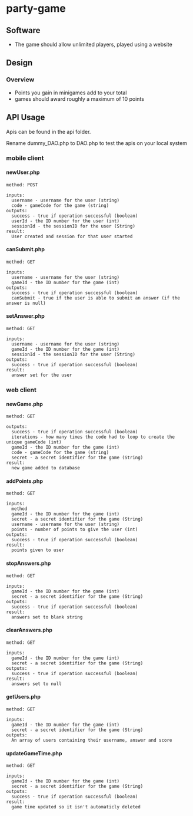 # party-game
## Software
* The game should allow unlimited players, played using a website

## Design

### Overview
* Points you gain in minigames add to your total 
* games should award roughly a maximum of 10 points

## API Usage

Apis can be found in the api folder. 

Rename dummy_DAO.php to DAO.php to test the apis on your local system

### mobile client
#### newUser.php
```
method: POST

inputs: 
  username - username for the user (string)
  code - gameCode for the game (string)
outputs: 
  success - true if operation successful (boolean)
  userId - the ID number for the user (int)
  sessionId - the sessionID for the user (String)
result: 
  User created and session for that user started

```
#### canSubmit.php
```
method: GET

inputs: 
  username - username for the user (string)
  gameId - the ID number for the game (int)
outputs: 
  success - true if operation successful (boolean)
  canSubmit - true if the user is able to submit an answer (if the answer is null)
```
#### setAnswer.php
```
method: GET

inputs: 
  username - username for the user (string)
  gameId - the ID number for the game (int)
  sessionId - the sessionID for the user (String)
outputs: 
  success - true if operation successful (boolean)
result: 
  answer set for the user
```
### web client
#### newGame.php
```
method: GET

outputs: 
  success - true if operation successful (boolean)
  iterations - how many times the code had to loop to create the unique gameCode (int)
  gameId - the ID number for the game (int)
  code - gameCode for the game (string)
  secret - a secret identifier for the game (String)
result:
  new game added to database
```
#### addPoints.php
```
method: GET

inputs: 
  method
  gameId - the ID number for the game (int)
  secret - a secret identifier for the game (String)
  username - username for the user (string)
  points - number of points to give the user (int)
outputs: 
  success - true if operation successful (boolean)
result: 
  points given to user
```
#### stopAnswers.php
```
method: GET

inputs: 
  gameId - the ID number for the game (int)
  secret - a secret identifier for the game (String)
outputs: 
  success - true if operation successful (boolean)
result:
  answers set to blank string
```
#### clearAnswers.php
```
method: GET

inputs: 
  gameId - the ID number for the game (int)
  secret - a secret identifier for the game (String)
outputs: 
  success - true if operation successful (boolean)
result: 
  answers set to null
```
#### getUsers.php
```
method: GET

inputs: 
  gameId - the ID number for the game (int)
  secret - a secret identifier for the game (String)
outputs: 
  An array of users containing their username, answer and score
```
#### updateGameTime.php
```
method: GET

inputs: 
  gameId - the ID number for the game (int)
  secret - a secret identifier for the game (String)
outputs: 
  success - true if operation successful (boolean)
result: 
  game time updated so it isn't automaticly deleted
```
